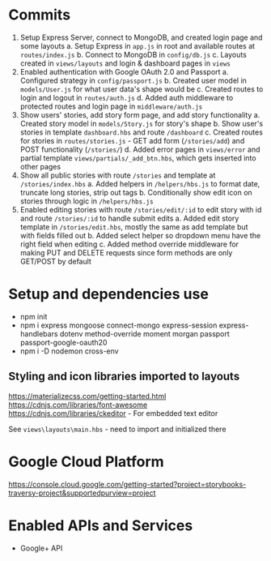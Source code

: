 # Commits

1. Setup Express Server, connect to MongoDB, and created login page and some layouts
   a. Setup Express in `app.js` in root and available routes at `routes/index.js`
   b. Connect to MongoDB in `config/db.js`
   c. Layouts created in `views/layouts` and login & dashboard pages in `views`
2. Enabled authentication with Google OAuth 2.0 and Passport
   a. Configured strategy in `config/passport.js`
   b. Created user model in `models/User.js` for what user data's shape would be
   c. Created routes to login and logout in `routes/auth.js`
   d. Added auth middleware to protected routes and login page in `middleware/auth.js`
3. Show users' stories, add story form page, and add story functionality
   a. Created story model in `models/Story.js` for story's shape
   b. Show user's stories in template `dashboard.hbs` and route `/dashboard`
   c. Created routes for stories in `routes/stories.js` - GET add form (`/stories/add`) and POST functionality (`/stories/`)
   d. Added error pages in `views/error` and partial template `views/partials/_add_btn.hbs`, which gets inserted into other pages
4. Show all public stories with route `/stories` and template at `/stories/index.hbs`
   a. Added helpers in `/helpers/hbs.js` to format date, truncate long stories, strip out tags
   b. Conditionally show edit icon on stories through logic in `/helpers/hbs.js`
5. Enabled editing stories with route `/stories/edit/:id` to edit story with id and route `/stories/:id` to handle submit edits
   a. Added edit story template in `/stories/edit.hbs`, mostly the same as add template but with fields filled out
   b. Added select helper so dropdown menu have the right field when editing
   c. Added method override middleware for making PUT and DELETE requests since form methods are only GET/POST by default

# Setup and dependencies use

- npm init
- npm i express mongoose connect-mongo express-session express-handlebars dotenv method-override moment morgan passport passport-google-oauth20
- npm i -D nodemon cross-env

## Styling and icon libraries imported to layouts

https://materializecss.com/getting-started.html
https://cdnjs.com/libraries/font-awesome
https://cdnjs.com/libraries/ckeditor - For embedded text editor

See `views\layouts\main.hbs` - need to import and initialized there

# Google Cloud Platform

https://console.cloud.google.com/getting-started?project=storybooks-traversy-project&supportedpurview=project

# Enabled APIs and Services

- Google+ API
